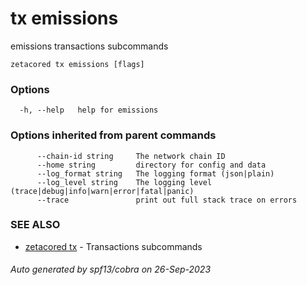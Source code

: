 # tx emissions

emissions transactions subcommands

```
zetacored tx emissions [flags]
```

### Options

```
  -h, --help   help for emissions
```

### Options inherited from parent commands

```
      --chain-id string     The network chain ID
      --home string         directory for config and data 
      --log_format string   The logging format (json|plain) 
      --log_level string    The logging level (trace|debug|info|warn|error|fatal|panic) 
      --trace               print out full stack trace on errors
```

### SEE ALSO

* [zetacored tx](zetacored_tx.md)	 - Transactions subcommands

###### Auto generated by spf13/cobra on 26-Sep-2023
